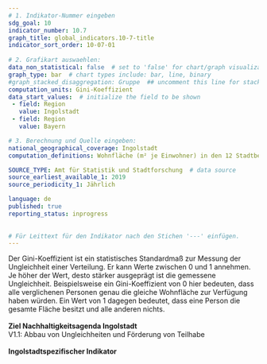 ```yaml
---
# 1. Indikator-Nummer eingeben 
sdg_goal: 10 
indicator_number: 10.7
graph_title: global_indicators.10-7-title
indicator_sort_order: 10-07-01
 
# 2. Grafikart auswaehlen: 
data_non_statistical: false  # set to 'false' for chart/graph visualization 
graph_type: bar  # chart types include: bar, line, binary 
#graph_stacked_disaggregation: Gruppe  ## uncomment this line for stacked bars. eplace 'Geschlecht' with the field of aggregation. 
computation_units: Gini-Koeffizient 
data_start_values:  # initialize the field to be shown  
 - field: Region 
   value: Ingolstadt 
 - field: Region 
   value: Bayern 

# 3. Berechnung und Quelle eingeben: 
national_geographical_coverage: Ingolstadt 
computation_definitions: Wohnfläche (m² je Einwohner) in den 12 Stadtbezirken unter Berücksichtigung des Gini-Koeffizienten zur Darstellung von Ungleichheiten

SOURCE_TYPE: Amt für Statistik und Stadtforschung  # data source  
source_earliest_available_1: 2019
source_periodicity_1: Jährlich

language: de   
published: true 
reporting_status: inprogress
 
 
# Für Leittext für den Indikator nach den Stichen '---' einfügen. 
---
```

Der Gini-Koeffizient ist ein statistisches Standardmaß zur Messung der Ungleichheit einer Verteilung. Er kann Werte zwischen 0 und 1 annehmen. Je höher der Wert, desto stärker ausgeprägt ist die gemessene Ungleichheit. Beispielsweise ein Gini-Koeffizient von 0 hier bedeuten, dass alle verglichenen Personen genau die gleiche Wohnfläche zur Verfügung haben würden. Ein Wert von 1 dagegen bedeutet, dass eine Person die gesamte Fläche besitzt und alle anderen nichts. <br>
<br>
<b>Ziel Nachhaltigkeitsagenda Ingolstadt</b><br>
V1.1: Abbau von Ungleichheiten und Förderung von Teilhabe<br>
<br>
<b>Ingolstadtspezifischer Indikator</b>
